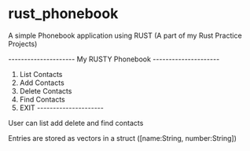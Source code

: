 # rust_phonebook
A simple Phonebook application using RUST 
(A part of my Rust Practice Projects)

*---------------------*
My RUSTY Phonebook
*---------------------*
1. List   Contacts
2. Add    Contacts
3. Delete Contacts
4. Find   Contacts
5. EXIT
*---------------------*

User can list add delete and find contacts

Entries are stored as vectors in a struct ([name:String, number:String])

